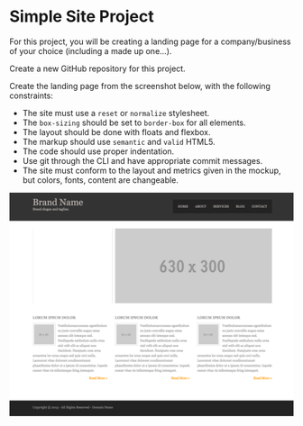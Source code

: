 # Simple Site Project

For this project, you will be creating a landing page for a company/business of your choice (including a made up one...).

Create a new GitHub repository for this project.

Create the landing page from the screenshot below, with the following
constraints:

* The site must use a `reset` or `normalize` stylesheet.
* The `box-sizing` should be set to `border-box` for all elements.
* The layout should be done with floats and flexbox.
* The markup should use `semantic` and `valid` HTML5.
* The code should use proper indentation.
* Use git through the CLI and have appropriate commit messages.
* The site must conform to the layout and metrics given in the mockup, but colors, fonts, content are changeable.

![Site Mockup](img/layout.png)
